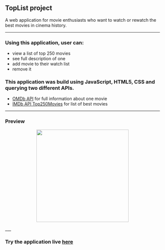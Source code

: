 ## TopList project
A web application for movie enthusiasts who want to watch or rewatch the best movies in cinema history.
___

### Using this application, user can:
- view a list of top 250 movies
- see full description of one
- add movie to their watch list
- remove it

### This application was build using JavaScript, HTML5, CSS and querying two different APIs.
- [OMDb API](https://www.omdbapi.com/) for full information about one movie
- [IMDb API Top250Movies](https://imdb-api.com/) for list of best movies
___
 
### Preview 
<p align="middle">
  <img src="Preview.gif" width="300">
</p>
___

### Try the application live [here](https://yuliia-p.github.io/toplist-project/)
